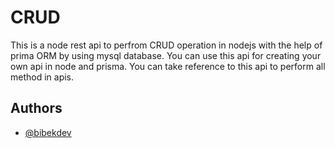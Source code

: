 
# CRUD 

This is a node rest api to perfrom CRUD operation in nodejs with the help of prima ORM by using mysql database. You can use this api for creating your own api in node and prisma. You can take reference to this api to perform all method in apis.


## Authors

- [@bibekdev](https://www.github.com/bibekdev)

